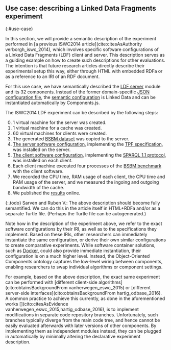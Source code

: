 ## Use case: describing a Linked Data Fragments experiment
{:#use-case}

In this section, we will provide a semantic description
of the experiment performed in [a previous ISWC2014 article](cite:citesAsAuthority verborgh_iswc_2014),
which involves specific software configurations
of a Linked Data Fragments (LDF) client and server.
This description serves as a guiding example
on how to create such descriptions for other evaluations.
The intention is that future research articles
directly describe their experimental setup this way,
either through HTML with embedded RDFa
or as a reference to an IRI of an RDF document.

For this use case,
we have semantically described the [LDF server](https://github.com/LinkedDataFragments/Server.js/tree/feature-lsd) module and its 32 components.
Instead of the former domain-specific [JSON configuration file](https://github.com/LinkedDataFragments/Server.js/blob/master/config/config-example.json),
the [semantic configuration](https://github.com/LinkedDataFragments/Server.js/blob/feature-lsd/config/config-example.json) is Linked Data
and can be instantiated automatically by Components.js.

The ISWC2014 LDF experiment can be described by the following steps:

0. 1 virtual machine for the server was created.
0. 1 virtual machine for a cache was created.
0. 60 virtual machines for clients were created.
0. The generated [BSBM dataset](#) was copied to the server.
0. [The server software configuration](#),
   implementing the [TPF specification](https://www.hydra-cg.com/spec/latest/triple-pattern-fragments/),
   was installed on the server.
0. [The client software configuration](#),
   implementing the [SPARQL 1.1 protocol](https://www.w3.org/TR/sparql11-protocol/),
   was installed on each client.
0. Each client machine executed four processes of the [BSBM benchmark](#)
   with the client software.
0. We recorded the CPU time, RAM usage of each client,
   the CPU time and RAM usage of the server,
   and we measured the ingoing and outgoing bandwidth of the cache.
0. We published the [results](http://data.linkeddatafragments.org/benchmark) online.

{:.todo}
Sarven and Ruben V.:
The above description should become fully semantified.
We can do this in the article itself in HTML+RDFa
and/or as a separate Turtle file.
(Perhaps the Turtle file can be autogenerated.)

Note how in the description of the experiment above,
we refer to the exact software configurations by their IRI,
as well as to the specifications they implement.
Based on these IRIs,
other researchers can immediately instantiate the same configuration,
or derive their own similar configurations
to create comparative experiments.
While software container solutions, such as [Docker](https://www.docker.com/),
could also provide immediate instantiation,
their configuration is on a much higher level.
Instead, the Object-Oriented Components ontology
captures the low-level wiring between components,
enabling researchers to swap individual algorithms
or component settings.

For example, based on the above description,
the exact same experiment can be performed
with [different client-side algorithms](cito:obtainsBackgroundFrom vanherwegen_eswc_2015)
or [different server-side interfaces](cito:obtainsBackgroundFrom hartig_odbase_2016).
A common practice to achieve this currently,
as done in the aforementioned works [](cito:citesAsEvidence vanherwegen_eswc_2015,hartig_odbase_2016),
is to implement modifications in separate code repository branches.
Unfortunately,
such branches typically diverge from the main code tree,
and hence cannot be easily evaluated afterwards
with later versions of other components.
By implementing them as independent modules instead,
they can be plugged in automatically
by minimally altering the declarative experiment description.
